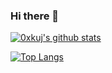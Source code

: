 ### Hi there 👋
[![0xkuj's github stats](https://github-readme-stats.vercel.app/api?username=0xkuj&include_all_commits=true&theme=radical&show_icons=true&hide=stars&count_private=true)](https://github.com/0xkuj/github-readme-stats)

[![Top Langs](https://github-readme-stats.vercel.app/api/top-langs/?username=0xkuj&include_all_commits=true&count_private=true&theme=blueberry)](https://github.com/0xkuj/github-readme-stats)


<!--
**0xkuj/0xkuj** is a ✨ _special_ ✨ repository because its `README.md` (this file) appears on your GitHub profile.

Here are some ideas to get you started:

- 🔭 I’m currently working on ...
- 🌱 I’m currently learning ...
- 👯 I’m looking to collaborate on ...
- 🤔 I’m looking for help with ...
- 💬 Ask me about ...
- 📫 How to reach me: ...
- 😄 Pronouns: ...
- ⚡ Fun fact: ...
-->
